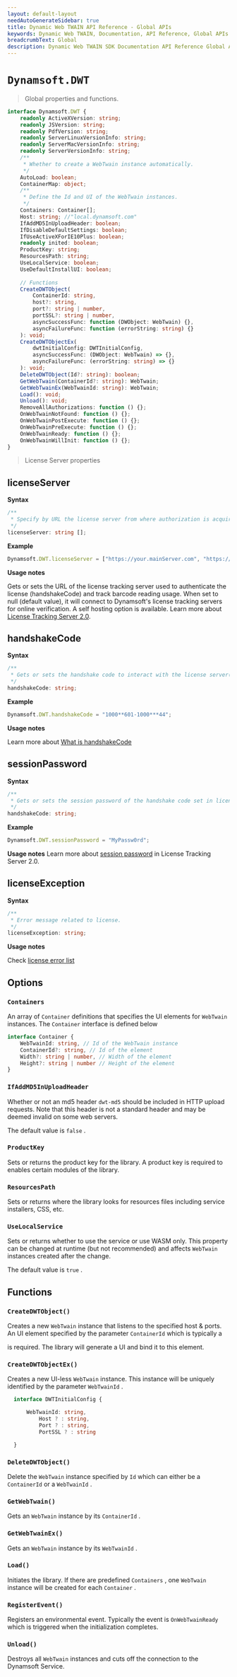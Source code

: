 ```yaml
---
layout: default-layout
needAutoGenerateSidebar: true
title: Dynamic Web TWAIN API Reference - Global APIs
keywords: Dynamic Web TWAIN, Documentation, API Reference, Global APIs
breadcrumbText: Global
description: Dynamic Web TWAIN SDK Documentation API Reference Global APIs Page
---
```


# `Dynamsoft.DWT`
> Global properties and functions.

``` typescript
interface Dynamsoft.DWT {
    readonly ActiveXVersion: string;
    readonly JSVersion: string;
    readonly PdfVersion: string;
    readonly ServerLinuxVersionInfo: string;
    readonly ServerMacVersionInfo: string;
    readonly ServerVersionInfo: string;
    /**
     * Whether to create a WebTwain instance automatically.
     */
    AutoLoad: boolean;
    ContainerMap: object;
    /**
     * Define the Id and UI of the WebTwain instances.
     */
    Containers: Container[];
    Host: string; //"local.dynamsoft.com"
    IfAddMD5InUploadHeader: boolean;
    IfDisableDefaultSettings: boolean;
    IfUseActiveXForIE10Plus: boolean;
    readonly inited: boolean;
    ProductKey: string;
    ResourcesPath: string;
    UseLocalService: boolean;
    UseDefaultInstallUI: boolean;
    
    // Functions
    CreateDWTObject(
        ContainerId: string, 
        host?: string, 
        port?: string | number, 
        portSSL?: string | number, 
        asyncSuccessFunc: function (DWObject: WebTwain) {}, 
        asyncFailureFunc: function (errorString: string) {}
    ): void;
    CreateDWTObjectEx(
        dwtInitialConfig: DWTInitialConfig,                 
        asyncSuccessFunc: (DWObject: WebTwain) => {},                   
        asyncFailureFunc: (errorString: string) => {}
    ): void;
    DeleteDWTObject(Id?: string): boolean;
    GetWebTwain(ContainerId?: string): WebTwain;
    GetWebTwainEx(WebTwainId: string): WebTwain;
    Load(): void;
    Unload(): void;
    RemoveAllAuthorizations: function () {};
    OnWebTwainNotFound: function () {};
    OnWebTwainPostExecute: function () {};
    OnWebTwainPreExecute: function () {};
    OnWebTwainReady: function () {};
    OnWebTwainWillInit: function () {};
}
```



> License Server properties

## licenseServer

**Syntax**

``` typescript
/**
 * Specify by URL the license server from where authorization is acquired at runtime.
 */
licenseServer: string [];
```

**Example**
``` javascript
Dynamsoft.DWT.licenseServer = ["https://your.mainServer.com", "https://your.backupServer.com"];
```

**Usage notes**

Gets or sets the URL of the license tracking server used to authenticate the license (handshakeCode) and track barcode reading usage. When set to null (default value), it will connect to Dynamsoft's license tracking servers for online verification. A self hosting option is available. Learn more about [License Tracking Server 2.0](https://www.dynamsoft.com/license-tracking/docs/about/index.html?ver=latest). 

## handshakeCode

**Syntax**

``` typescript
/**
 * Gets or sets the handshake code to interact with the license server(s).
 */
handshakeCode: string;
```

**Example**
``` javascript
Dynamsoft.DWT.handshakeCode = "1000**601-1000***44";
```

**Usage notes**

Learn more about [What is handshakeCode](https://www.dynamsoft.com/license-tracking/docs/about/terms.html?ver=latest#handshake-code)

## sessionPassword

**Syntax**

``` typescript
/**
 * Gets or sets the session password of the handshake code set in license tracking server.
 */
handshakeCode: string;
```

**Example**
``` javascript
Dynamsoft.DWT.sessionPassword = "MyPassw0rd";
```

**Usage notes**
Learn more about [session password](https://www.dynamsoft.com/license-tracking/docs/about/terms.html?ver=latest#session-password) in License Tracking Server 2.0.

## licenseException

**Syntax**

``` typescript
/**
 * Error message related to license.
 */
licenseException: string;
```

**Usage notes**

Check [license error list](https://www.dynamsoft.com/license-tracking/docs/common/errorlist.html?ver=latest) 

## Options

### `Containers`

An array of `Container` definitions that specifies the UI elements for `WebTwain` instances. The `Container` interface is defined below

``` typescript
interface Container {
    WebTwainId: string, // Id of the WebTwain instance
    ContainerId?: string, // Id of the element
    Width?: string | number, // Width of the element
    Height?: string | number // Height of the element
}
```

### `IfAddMD5InUploadHeader`

  
Whether or not an md5 header `dwt-md5` should be included in HTTP upload requests. Note that this header is not a standard header and may be deemed invalid on some web servers.
  
The default value is `false` .

### `ProductKey`

  
  Sets or returns the product key for the library. A product key is required to enables certain modules of the library.
  

### `ResourcesPath`

  
  Sets or returns where the library looks for resources files including service installers, CSS, etc.
  

### `UseLocalService`

  Sets or returns whether to use the service or use WASM only. This property can be changed at runtime (but not recommended) and affects `WebTwain` instances created after the change.

  The default value is `true` .

## Functions

### `CreateDWTObject()`

  Creates a new `WebTwain` instance that listens to the specified host & ports. An UI element specified by the parameter `ContainerId` which is typically a <div> is required. The library will generate a UI and bind it to this element.
  

### `CreateDWTObjectEx()`

  Creates a new UI-less `WebTwain` instance. This instance will be uniquely identified by the parameter `WebTwainId` .

``` typescript
  interface DWTInitialConfig {

      WebTwainId: string,
          Host ? : string,
          Port ? : string,
          PortSSL ? : string

  }
```

### `DeleteDWTObject()`

  Delete the `WebTwain` instance specified by `Id` which can either be a `ContainerId` or a `WebTwainId` .

### `GetWebTwain()`

  Gets an `WebTwain` instance by its `ContainerId` .

### `GetWebTwainEx()`

  Gets an `WebTwain` instance by its `WebTwainId` .
  

### `Load()`

  Initiates the library. If there are predefined `Containers` , one `WebTwain` instance will be created for each `Container` .

### `RegisterEvent()`

  Registers an environmental event. Typically the event is `OnWebTwainReady` which is triggered when the initialization completes.

### `Unload()`

  Destroys all `WebTwain` instances and cuts off the connection to the Dynamsoft Service.

